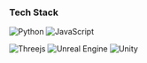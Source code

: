 <!--
**kimgooq/kimgooq** is a ✨ _special_ ✨ repository because its `README.md` (this file) appears on your GitHub profile.

Here are some ideas to get you started:

- 🔭 I’m currently working on ...
- 🌱 I’m currently learning ...
- 👯 I’m looking to collaborate on ...
- 🤔 I’m looking for help with ...
- 💬 Ask me about ...
- 📫 How to reach me: ...
- 😄 Pronouns: ...
- ⚡ Fun fact: ...
-->

<!--  [![Anurag's github stats](https://github-readme-stats.vercel.app/api?username=kimgooq)](https://github.com/anuraghazra/github-readme-stats) -->

<!-- - 🌱 I’m currently learning ... <img src="https://img.shields.io/badge/c++-00599C?style=for-the-badge&logo=c%2B%2B&logoColor=white"> -->

### Tech Stack
![Python](https://img.shields.io/badge/python-3670A0?style=for-the-badge&logo=python&logoColor=ffdd54)
![JavaScript](https://img.shields.io/badge/javascript-%23323330.svg?style=for-the-badge&logo=javascript&logoColor=%23F7DF1E)

![Threejs](https://img.shields.io/badge/threejs-black?style=for-the-badge&logo=three.js&logoColor=white)
![Unreal Engine](https://img.shields.io/badge/unrealengine-%23313131.svg?style=for-the-badge&logo=unrealengine&logoColor=white)
![Unity](https://img.shields.io/badge/unity-%23000000.svg?style=for-the-badge&logo=unity&logoColor=white)
